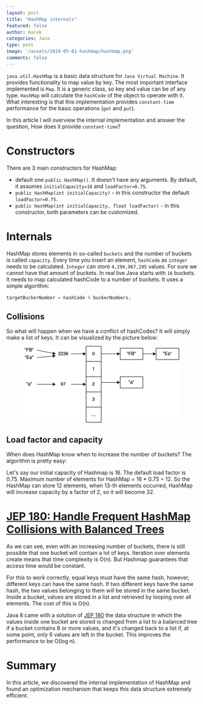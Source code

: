 ```yaml
---
layout: post
title: "HashMap internals"
featured: false
author: marek
categories: Java
type: post
image: '/assets/2019-05-01-hashmap/hashmap.png'
comments: false
---
```


`java.util.HashMap` is a basic data structure for `Java Virtual Machine`.
It provides functionality to map value by key.
The most important interface implemented is `Map`.
It is a generic class, so key and value can be of any type.
`HashMap` will calculate the `hashCode` of the object to operate with it.
What interesting is that this implementation provides `constant-time` performance for the basic operations (`get` and `put`).

In this article I will overview the internal implementation and answer the question, How does it provide `constant-time`?

# Constructors

There are 3 main constructors for HashMap:

* default one `public HashMap()`. It doesn't have any arguments. By default, it assumes `initialCapacity=16` and `loadFactor=0.75`.
* `public HashMap(int initialCapacity)` - in this constructor the default `loadFactor=0.75`.
* `public HashMap(int initialCapacity, float loadFactor)` - in this constructor, both parameters can be customized.

# Internals 

HashMap stores elements in so-called `buckets` and the number of buckets is called `capacity`.
Every time you insert an element, `hashCode` as `integer` needs to be calculated.
`Integer` can store `4,294,967,295` values. For sure we cannot have that amount of buckets.
In real live Java starts with `16` buckets. It needs to map calculated hashCode to a number of buckets.
It uses a simple algorithm:
```java
targetBuckerNumber = hashCode % buckerNumbers;
```


## Collisions 
So what will happen when we have a conflict of hashCodes? It will simply make a list of keys.
It can be visualized by the picture below:
<figure>
  <img src="/assets/2019-05-01-hashmap/hashmap.png" alt="HashMap structure" />
</figure>

## Load factor and capacity 

When does HashMap know when to increase the number of buckets?
The algorithm is pretty easy:

Let's say our initial capacity of Hashmap is 16.
The default load factor is 0.75.
Maximum number of elements for HashMap = 16 * 0.75 = 12.
So the HashMap can store 12 elements, when 13-th elements occurred, HashMap will increase capacity by a factor of 2, so it will become 32.

# [JEP 180: Handle Frequent HashMap Collisions with Balanced Trees](https://openjdk.java.net/jeps/180)

As we can see, even with an increasing number of buckets, there is still possible that one bucket will contain a lot of keys.
Iteration over elements create means that time complexity is O(n). But Hashmap guarantees that access time would be constant.

For this to work correctly, equal keys must have the same hash, however, different keys can have the same hash.
If two different keys have the same hash, the two values belonging to them will be stored in the same bucket.
Inside a bucket, values are stored in a list and retrieved by looping over all elements. The cost of this is O(n).

Java 8 came with a solution of [JEP 180](https://openjdk.java.net/jeps/180) the data structure in which the values inside one bucket are stored is changed from a list to a balanced tree if a bucket contains 8 or more values, and it's changed back to a list if, at some point, only 6 values are left in the bucket. This improves the performance to be O(log n).

# Summary
In this article, we discovered the internal implementation of HashMap and found an optimization mechanism that keeps this data structure extremely efficient. 
